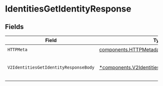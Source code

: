 # IdentitiesGetIdentityResponse


## Fields

| Field                                                                                                             | Type                                                                                                              | Required                                                                                                          | Description                                                                                                       |
| ----------------------------------------------------------------------------------------------------------------- | ----------------------------------------------------------------------------------------------------------------- | ----------------------------------------------------------------------------------------------------------------- | ----------------------------------------------------------------------------------------------------------------- |
| `HTTPMeta`                                                                                                        | [components.HTTPMetadata](../../models/components/httpmetadata.md)                                                | :heavy_check_mark:                                                                                                | N/A                                                                                                               |
| `V2IdentitiesGetIdentityResponseBody`                                                                             | [*components.V2IdentitiesGetIdentityResponseBody](../../models/components/v2identitiesgetidentityresponsebody.md) | :heavy_minus_sign:                                                                                                | Successfully retrieved the identity information                                                                   |